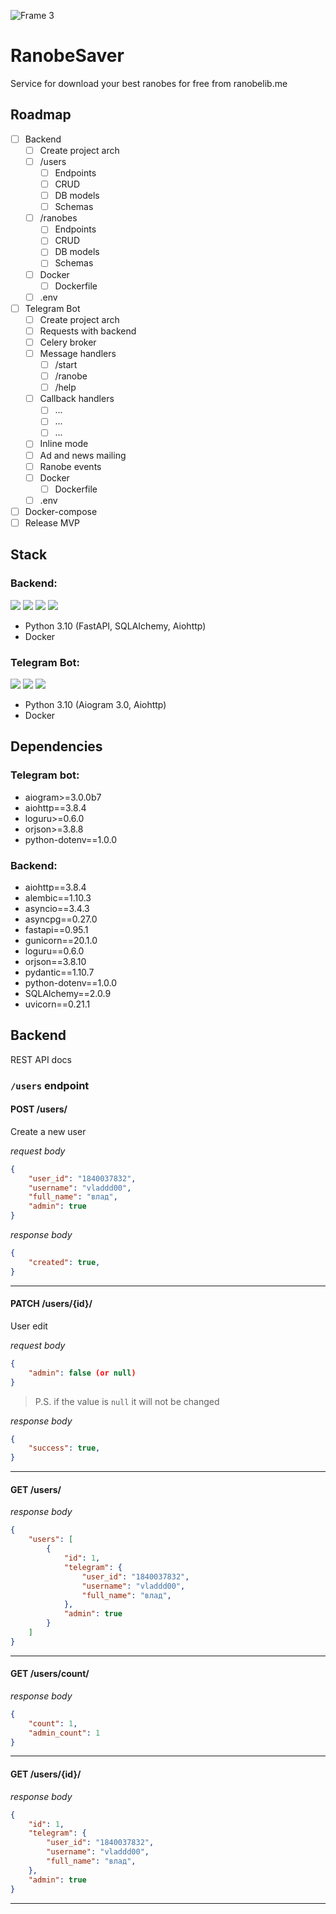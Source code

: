 ![Frame 3](https://github.com/Vlad2030/ranobe-saver/assets/61238982/c51bf97d-dc84-4ab1-b4c7-44f741ff590e)

# RanobeSaver

Service for download your best ranobes for free from ranobelib.me

## Roadmap
 - [ ] Backend
    - [ ] Create project arch
    - [ ] /users
        - [ ] Endpoints
        - [ ] CRUD
        - [ ] DB models
        - [ ] Schemas
    - [ ] /ranobes
        - [ ] Endpoints
        - [ ] CRUD
        - [ ] DB models
        - [ ] Schemas
    - [ ] Docker
        - [ ] Dockerfile
    - [ ] .env
 - [ ] Telegram Bot
    - [ ] Create project arch
    - [ ] Requests with backend
    - [ ] Celery broker
    - [ ] Message handlers
        - [ ] /start
        - [ ] /ranobe
        - [ ] /help
    - [ ] Callback handlers
        - [ ] ...
        - [ ] ...
        - [ ] ...
    - [ ] Inline mode
    - [ ] Ad and news mailing
    - [ ] Ranobe events
    - [ ] Docker
        - [ ] Dockerfile
    - [ ] .env
 - [ ] Docker-compose
 - [ ] Release MVP

## Stack
### Backend:
![](https://img.shields.io/badge/Python-316192?style=for-the-badge&logo=python&logoColor=white&color=3776AB)
![](https://img.shields.io/badge/fastapi-316192?style=for-the-badge&logo=fastapi&logoColor=white&color=009688)
![](https://img.shields.io/badge/AIOHTTP-316192?style=for-the-badge&logo=aiohttp&logoColor=white&color=2C5BB4)
![](https://img.shields.io/badge/Docker-316192?style=for-the-badge&logo=docker&logoColor=white&color=2496ED)

 - Python 3.10 (FastAPI, SQLAIchemy, Aiohttp)
 - Docker


### Telegram Bot:
![](https://img.shields.io/badge/Python-316192?style=for-the-badge&logo=python&logoColor=white&color=3776AB)
![](https://img.shields.io/badge/AIOHTTP-316192?style=for-the-badge&logo=aiohttp&logoColor=white&color=2C5BB4)
![](https://img.shields.io/badge/Docker-316192?style=for-the-badge&logo=docker&logoColor=white&color=2496ED)

 - Python 3.10 (Aiogram 3.0, Aiohttp)
 - Docker


## Dependencies
### Telegram bot:
 - aiogram>=3.0.0b7
 - aiohttp==3.8.4
 - loguru>=0.6.0
 - orjson>=3.8.8
 - python-dotenv==1.0.0

### Backend:
 - aiohttp==3.8.4
 - alembic==1.10.3
 - asyncio==3.4.3
 - asyncpg==0.27.0
 - fastapi==0.95.1
 - gunicorn==20.1.0
 - loguru==0.6.0
 - orjson==3.8.10
 - pydantic==1.10.7
 - python-dotenv==1.0.0
 - SQLAlchemy==2.0.9
 - uvicorn==0.21.1

## Backend
REST API docs

### `/users` endpoint

#### **POST** /users/
Create a new user

*request body*
```json
{
    "user_id": "1840037832",
    "username": "vladdd00",
    "full_name": "влад",
    "admin": true
}
```

*response body*
```json
{
    "created": true,
}
```

---

#### **PATCH** /users/{id}/
User edit

*request body*
```json
{
    "admin": false (or null)
}
```

> P.S. if the value is `null` it will not be changed


*response body*
```json
{
    "success": true,
}
```
---

#### **GET** /users/

*response body*
```json
{
    "users": [
        {
            "id": 1,
            "telegram": {
                "user_id": "1840037832",
                "username": "vladdd00",
                "full_name": "влад",
            },
            "admin": true
        }
    ]
}
```

---

#### **GET** /users/count/

*response body*
```json
{
    "count": 1,
    "admin_count": 1
}
```

---

#### **GET** /users/{id}/

*response body*
```json
{
    "id": 1,
    "telegram": {
        "user_id": "1840037832",
        "username": "vladdd00",
        "full_name": "влад",
    },
    "admin": true
}
```

---
